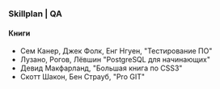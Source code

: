 <h3>Skillplan | QA</h3>

<h4>Книги</h4>

* Сем Канер, Джек Фолк, Енг Нгуен, "Тестирование ПО"
* Лузано, Рогов, Лёвшин "PostgreSQL для начинающих"
* Девид Макфарланд, "Большая книга по CSS3"
* Скотт Шакон, Бен Страуб, "Pro GIT"


